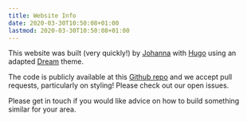 ```yaml
---
title: Website Info
date: 2020-03-30T10:50:08+01:00
lastmod: 2020-03-30T10:50:08+01:00
---
```


This website was built (very quickly!) by [Johanna](https://twitter.com/visionsremain) with [Hugo](https://gohugo.io/) using an adapted [Dream](https://themes.gohugo.io/hugo-theme-dream/) theme.

The code is publicly available at this [Github repo](https://github.com/Johanna-hub/local-brixton) and we accept pull requests, particularly on styling!  Please check out our open issues.

Please get in touch if you would like advice on how to build something similar for your area.


